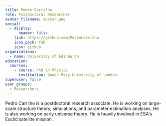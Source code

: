 ```yaml
---
title: Pedro Carrilho
role: Postdoctoral Researcher
avatar_filename: avatar.png
social:
  - display:
      header: false
    link: https://github.com/PedroCarrilho
    icon_pack: fab
    icon: github
organizations:
  - name: University of Edinburgh
education:
  courses:
    - course: PhD in Physics
      institution: Queen Mary University of London
superuser: false
user_groups:
  - Researchers
---
```

Pedro Carrilho is a postdoctoral research associate. He is working on large-scale structure theory, simulations, and parameter estimation analyses. He is also working on early universe theory. He is heavily involved in ESA's Euclid satellite mission.